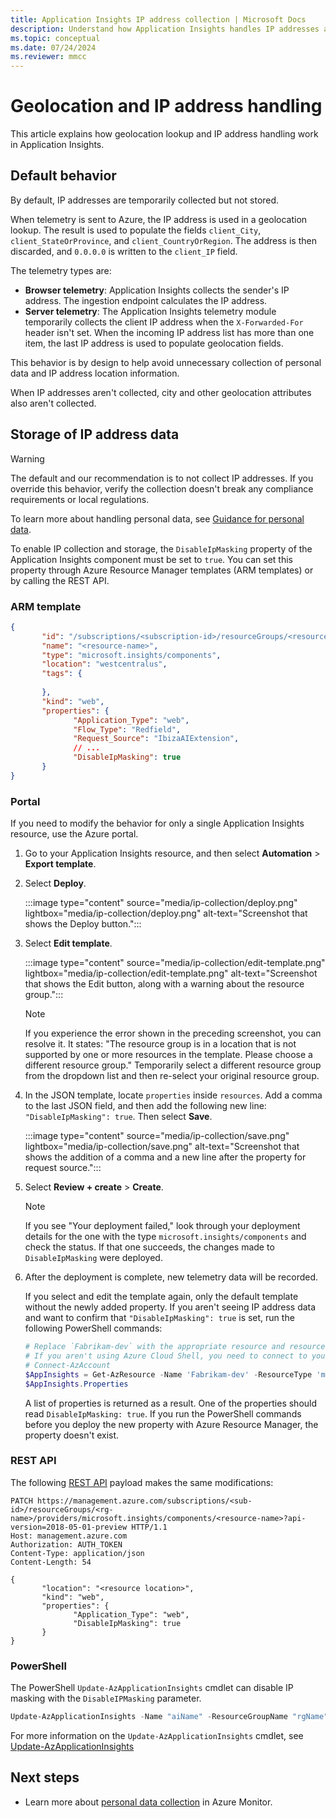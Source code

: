 ```yaml
---
title: Application Insights IP address collection | Microsoft Docs
description: Understand how Application Insights handles IP addresses and geolocation.
ms.topic: conceptual
ms.date: 07/24/2024
ms.reviewer: mmcc
---
```


# Geolocation and IP address handling

This article explains how geolocation lookup and IP address handling work in Application Insights.

## Default behavior

By default, IP addresses are temporarily collected but not stored.

When telemetry is sent to Azure, the IP address is used in a geolocation lookup. The result is used to populate the fields `client_City`, `client_StateOrProvince`, and `client_CountryOrRegion`. The address is then discarded, and `0.0.0.0` is written to the `client_IP` field.

The telemetry types are:

* **Browser telemetry**: Application Insights collects the sender's IP address. The ingestion endpoint calculates the IP address.
* **Server telemetry**: The Application Insights telemetry module temporarily collects the client IP address when the `X-Forwarded-For` header isn't set. When the incoming IP address list has more than one item, the last IP address is used to populate geolocation fields.

This behavior is by design to help avoid unnecessary collection of personal data and IP address location information.

When IP addresses aren't collected, city and other geolocation attributes also aren't collected.

## Storage of IP address data

> [!WARNING]
> The default and our recommendation is to not collect IP addresses. If you override this behavior, verify the collection doesn't break any compliance requirements or local regulations.
>
> To learn more about handling personal data, see [Guidance for personal data](../logs/personal-data-mgmt.md).

To enable IP collection and storage, the `DisableIpMasking` property of the Application Insights component must be set to `true`. You can set this property through Azure Resource Manager templates (ARM templates) or by calling the REST API.

### ARM template

```json
{
       "id": "/subscriptions/<subscription-id>/resourceGroups/<resource-group-name>/providers/microsoft.insights/components/<resource-name>",
       "name": "<resource-name>",
       "type": "microsoft.insights/components",
       "location": "westcentralus",
       "tags": {
              
       },
       "kind": "web",
       "properties": {
              "Application_Type": "web",
              "Flow_Type": "Redfield",
              "Request_Source": "IbizaAIExtension",
              // ...
              "DisableIpMasking": true
       }
}
```

### Portal

If you need to modify the behavior for only a single Application Insights resource, use the Azure portal.

1. Go to your Application Insights resource, and then select **Automation** > **Export template**.

1. Select **Deploy**.

    :::image type="content" source="media/ip-collection/deploy.png" lightbox="media/ip-collection/deploy.png" alt-text="Screenshot that shows the Deploy button.":::

1. Select **Edit template**.

    :::image type="content" source="media/ip-collection/edit-template.png" lightbox="media/ip-collection/edit-template.png" alt-text="Screenshot that shows the Edit button, along with a warning about the resource group.":::

    > [!NOTE]
    > If you experience the error shown in the preceding screenshot, you can resolve it. It states: "The resource group is in a location that is not supported by one or more resources in the template. Please choose a different resource group." Temporarily select a different resource group from the dropdown list and then re-select your original resource group.

1. In the JSON template, locate `properties` inside `resources`. Add a comma to the last JSON field, and then add the following new line: `"DisableIpMasking": true`. Then select **Save**.

    :::image type="content" source="media/ip-collection/save.png" lightbox="media/ip-collection/save.png" alt-text="Screenshot that shows the addition of a comma and a new line after the property for request source.":::

1. Select **Review + create** > **Create**.

    > [!NOTE]
    > If you see "Your deployment failed," look through your deployment details for the one with the type `microsoft.insights/components` and check the status. If that one succeeds, the changes made to `DisableIpMasking` were deployed.

1. After the deployment is complete, new telemetry data will be recorded.

    If you select and edit the template again, only the default template without the newly added property. If you aren't seeing IP address data and want to confirm that `"DisableIpMasking": true` is set, run the following PowerShell commands:
    
    ```powershell
    # Replace `Fabrikam-dev` with the appropriate resource and resource group name.
    # If you aren't using Azure Cloud Shell, you need to connect to your Azure account
    # Connect-AzAccount 
    $AppInsights = Get-AzResource -Name 'Fabrikam-dev' -ResourceType 'microsoft.insights/components' -ResourceGroupName 'Fabrikam-dev'
    $AppInsights.Properties
    ```
    
    A list of properties is returned as a result. One of the properties should read `DisableIpMasking: true`. If you run the PowerShell commands before you deploy the new property with Azure Resource Manager, the property doesn't exist.

### REST API

The following [REST API](/rest/api/azure/) payload makes the same modifications:

```
PATCH https://management.azure.com/subscriptions/<sub-id>/resourceGroups/<rg-name>/providers/microsoft.insights/components/<resource-name>?api-version=2018-05-01-preview HTTP/1.1
Host: management.azure.com
Authorization: AUTH_TOKEN
Content-Type: application/json
Content-Length: 54

{
       "location": "<resource location>",
       "kind": "web",
       "properties": {
              "Application_Type": "web",
              "DisableIpMasking": true
       }
}
```

### PowerShell

The PowerShell `Update-AzApplicationInsights` cmdlet can disable IP masking with the `DisableIPMasking` parameter.

```powershell
Update-AzApplicationInsights -Name "aiName" -ResourceGroupName "rgName" -DisableIPMasking:$true
```

For more information on the `Update-AzApplicationInsights` cmdlet, see [Update-AzApplicationInsights](/powershell/module/az.applicationinsights/update-azapplicationinsights)

## Next steps

* Learn more about [personal data collection](../logs/personal-data-mgmt.md) in Azure Monitor.